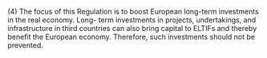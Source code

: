 (4) The focus of this Regulation is to boost European long-term investments in the real economy. Long- term investments in projects, undertakings, and infrastructure in third countries can also bring capital to ELTIFs and thereby benefit the European economy. Therefore, such investments should not be prevented.